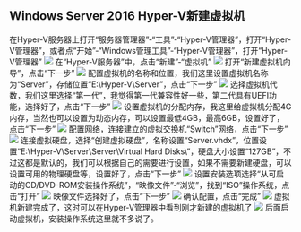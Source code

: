 ## Windows Server 2016 Hyper-V新建虚拟机
在Hyper-V服务器上打开“服务器管理器”-“工具”-“Hyper-V管理器”，打开“Hyper-V管理器”，或者点“开始”-“Windows管理工具”-“Hyper-V管理器”，打开“Hyper-V管理器”
![](./../../IMGS/Hyper-V/Hyper-V-New-1.png)
在“Hyper-V服务器”中，点击“新建”-“虚拟机”
![](./../../IMGS/Hyper-V/Hyper-V-New-2.png)
打开“新建虚拟机向导”，点击“下一步”
![](./../../IMGS/Hyper-V/Hyper-V-New-3.png)
配置虚拟机的名称和位置，我们这里设置虚拟机名称为“Server”，存储位置“E:\Hyper-V\Server”，点击“下一步”
![](./../../IMGS/Hyper-V/Hyper-V-New-4.png)
选择虚拟机代数，我们这里选择“第一代”，我觉得第一代兼容性好一些，第二代具有UEFI功能，选择好了，点击“下一步”
![](./../../IMGS/Hyper-V/Hyper-V-New-5.png)
设置虚拟机的分配内存，我这里给虚拟机分配4G内存，当然也可以设置为动态内存，可以设置最低4GB，最高6GB，设置好了，点击“下一步”
![](./../../IMGS/Hyper-V/Hyper-V-New-6.png)
配置网络，连接建立的虚拟交换机“Switch”网络，点击“下一步”
![](./../../IMGS/Hyper-V/Hyper-V-New-7.png)
连接虚拟硬盘，选择“创建虚拟硬盘”，名称设置“Server.vhdx”，位置设置“E:\Hyper-V\Server\Server\Virtual Hard Disks\”，硬盘大小设置“127GB”，不过这都是默认的，我们可以根据自己的需要进行设置，如果不需要新建硬盘，可以设置可用的物理硬盘等，设置好了，点击“下一步”
![](./../../IMGS/Hyper-V/Hyper-V-New-8.png)
设置安装选项选择“从可启动的CD/DVD-ROM安装操作系统”，“映像文件”-“浏览”，找到“ISO”操作系统，点击“打开”
![](./../../IMGS/Hyper-V/Hyper-V-New-9.png)
映像文件选择好了，点击“下一步”
![](./../../IMGS/Hyper-V/Hyper-V-New-10.png)
确认配置，点击“完成”
![](./../../IMGS/Hyper-V/Hyper-V-New-11.png)
虚拟机新建完成了，这时可以在Hyper-V管理器中看到刚才新建的虚拟机了
![](./../../IMGS/Hyper-V/Hyper-V-New-12.png)
后面启动虚拟机，安装操作系统这里就不多说了。